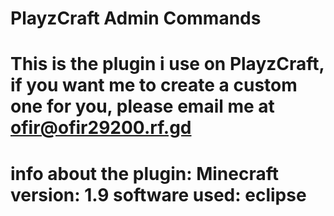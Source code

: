 # PlayzCraft Admin Commands
This is the plugin i use on PlayzCraft, if you want me to create a custom one for you, please email me at ofir@ofir29200.rf.gd
=================================================================
info about the plugin:
Minecraft version: 1.9
software used: eclipse
=================================================================

